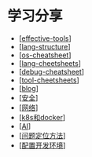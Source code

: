 # 学习分享

- [[effective-tools]]
- [[lang-structure]]
- [[os-cheatsheet]]
- [[lang-cheetsheets]]
- [[debug-cheatsheet]]
- [[tool-cheetsheets]]
- [[blog]]
- [[安全]]
- [[网络]]
- [[k8s和docker]]
- [[AI]]
- [[问题定位方法]]
- [[配置开发环境]]


[//begin]: # "Autogenerated link references for markdown compatibility"
[effective-tools]: 工具/自研工具/effective-tools.md "效率工具"
[lang-structure]: languages/lang-structure.md "语法速查"
[os-cheatsheet]: OS/os-cheatsheet.md "操作系统速查"
[lang-cheetsheets]: cheetsheets/lang-cheetsheets.md "其它工具速查"
[debug-cheatsheet]: cheetsheets/debug/debug-cheatsheet.md "调试工具"
[tool-cheetsheets]: cheetsheets/tool-cheetsheets.md "tool-cheetsheets"
[blog]: blog/blog.md "博客"
[安全]: 安全/安全.md "安全"
[网络]: 安全/网络.md "网络"
[k8s和docker]: docker/k8s和docker.md "k8s和docker"
[AI]: 工具/AI/AI.md "AI"
[问题定位方法]: 问题定位/问题定位方法.md "问题定位方法"
[配置开发环境]: environment/配置开发环境.md "配置开发环境"
[//end]: # "Autogenerated link references"
